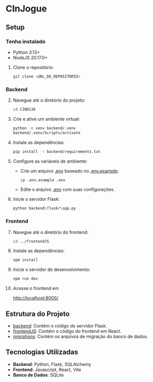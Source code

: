 # CInJogue

## Setup

### Tenha instalado

- Python 3.13+
- NodeJS 20.17.0+

1. Clone o repositório:
   ```sh
   git clone <URL_DO_REPOSITORIO>
   ```

### Backend

2. Navegue até o diretório do projeto:

   ```sh
   cd CIN0136
   ```

3. Crie e ative um ambiente virtual:

   ```sh
   python -m venv backend/.venv
   backend/.venv/Scripts/activate
   ```

4. Instale as dependências:

   ```sh
   pip install -r backend/requirements.txt
   ```

5. Configure as variáveis de ambiente:

   - Crie um arquivo [.env](http://_vscodecontentref_/1) baseado no [.env.example](http://_vscodecontentref_/2):
     ```sh
     cp .env.example .env
     ```
   - Edite o arquivo [.env](http://_vscodecontentref_/3) com suas configurações.

6. Inicie o servidor Flask:
   ```sh
   python backend\flaskr\app.py
   ```

### Frontend

7. Navegue até o diretório do frontend:

   ```sh
   cd ../frontendJS
   ```

8. Instale as dependências:

   ```sh
   npm install
   ```

9. Inicie o servidor de desenvolvimento:
   ```sh
   npm run dev
   ```
10. Acesse o frontend em

    [http://localhost:8000/](http://localhost:8000/)

## Estrutura do Projeto

- [backend](http://_vscodecontentref_/4): Contém o código do servidor Flask.
- [frontendJS](http://_vscodecontentref_/5): Contém o código do frontend em React.
- [migrations](http://_vscodecontentref_/6): Contém os arquivos de migração do banco de dados.

## Tecnologias Utilizadas

- **Backend**: Python, Flask, SQLAlchemy
- **Frontend**: Javascript, React, Vite
- **Banco de Dados**: SQLite
